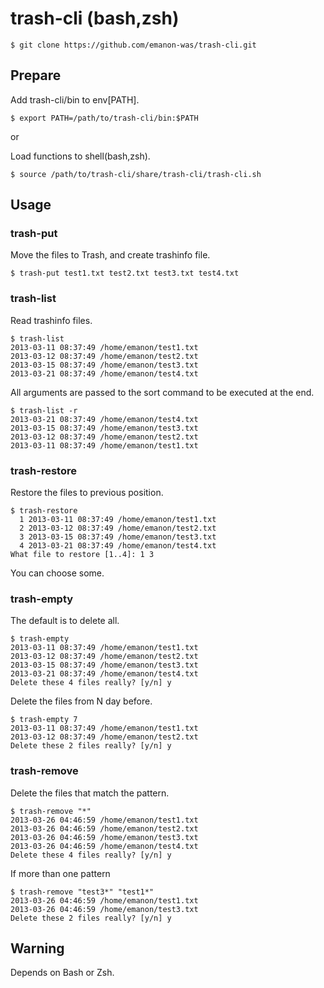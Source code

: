 trash-cli (bash,zsh)
======================

    $ git clone https://github.com/emanon-was/trash-cli.git

Prepare
------
Add trash-cli/bin to env[PATH].

    $ export PATH=/path/to/trash-cli/bin:$PATH

or

Load functions to shell(bash,zsh).

    $ source /path/to/trash-cli/share/trash-cli/trash-cli.sh

Usage
------
### trash-put ###
Move the files to Trash, and create trashinfo file.

    $ trash-put test1.txt test2.txt test3.txt test4.txt

### trash-list ###
Read trashinfo files.

    $ trash-list
    2013-03-11 08:37:49 /home/emanon/test1.txt
    2013-03-12 08:37:49 /home/emanon/test2.txt
    2013-03-15 08:37:49 /home/emanon/test3.txt
    2013-03-21 08:37:49 /home/emanon/test4.txt

All arguments are passed to the sort command to be executed at the end.

    $ trash-list -r
    2013-03-21 08:37:49 /home/emanon/test4.txt
    2013-03-15 08:37:49 /home/emanon/test3.txt
    2013-03-12 08:37:49 /home/emanon/test2.txt
    2013-03-11 08:37:49 /home/emanon/test1.txt

### trash-restore ###
Restore the files to previous position.

    $ trash-restore
      1 2013-03-11 08:37:49 /home/emanon/test1.txt
      2 2013-03-12 08:37:49 /home/emanon/test2.txt
      3 2013-03-15 08:37:49 /home/emanon/test3.txt
      4 2013-03-21 08:37:49 /home/emanon/test4.txt
    What file to restore [1..4]: 1 3

You can choose some.

### trash-empty ###
The default is to delete all.

    $ trash-empty
    2013-03-11 08:37:49 /home/emanon/test1.txt
    2013-03-12 08:37:49 /home/emanon/test2.txt
    2013-03-15 08:37:49 /home/emanon/test3.txt
    2013-03-21 08:37:49 /home/emanon/test4.txt
    Delete these 4 files really? [y/n] y

Delete the files from N day before.

    $ trash-empty 7
    2013-03-11 08:37:49 /home/emanon/test1.txt
    2013-03-12 08:37:49 /home/emanon/test2.txt
    Delete these 2 files really? [y/n] y

### trash-remove ###
Delete the files that match the pattern.

    $ trash-remove "*"
    2013-03-26 04:46:59 /home/emanon/test1.txt
    2013-03-26 04:46:59 /home/emanon/test2.txt
    2013-03-26 04:46:59 /home/emanon/test3.txt
    2013-03-26 04:46:59 /home/emanon/test4.txt
    Delete these 4 files really? [y/n] y

If more than one pattern

    $ trash-remove "test3*" "test1*"
    2013-03-26 04:46:59 /home/emanon/test1.txt
    2013-03-26 04:46:59 /home/emanon/test3.txt
    Delete these 2 files really? [y/n] y


Warning
------
Depends on Bash or Zsh.

